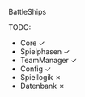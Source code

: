 BattleShips

TODO:
- Core ✓
- Spielphasen ✓ 
- TeamManager ✓
- Config ✓
- Spiellogik ✗
- Datenbank ✗
